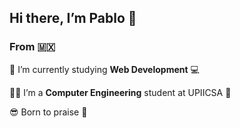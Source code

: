 ## Hi there, I’m Pablo 🐧

### From 🇲🇽

🚀 I’m currently studying **Web Development** 💻

👨‍💻 I’m a **Computer Engineering** student at UPIICSA 💚  

😎 Born to praise 🎹 

